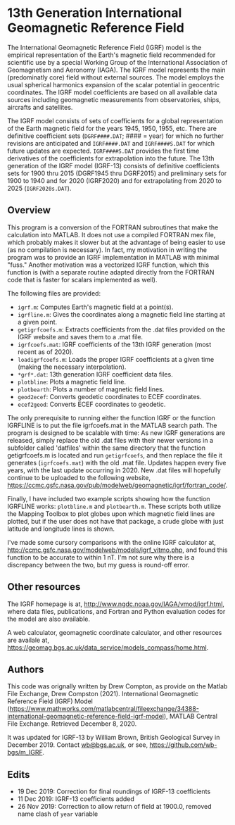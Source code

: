 # 13th Generation International Geomagnetic Reference Field

The International Geomagnetic Reference Field (IGRF) model is the
empirical representation of the Earth's magnetic field recommended for
scientific use by a special Working Group of the International
Association of Geomagnetism and Aeronomy (IAGA). The IGRF model
represents the main (predominatly core) field without external sources.
The model employs the usual spherical harmonics expansion of the scalar
potential in geocentric coordinates. The IGRF model coefficients are
based on all available data sources including geomagnetic measurements 
from observatories, ships, aircrafts and satellites.

The IGRF model consists of sets of coefficients for a global
representation of the Earth magnetic field for the years 1945, 1950,
1955, etc. There are definitive coefficient sets (`DGRF####.DAT`; ####
= year) for which no further revisions are anticipated and
`IGRF####.DAT` and `IGRF####S.DAT` for which future updates are
expected. `IGRF####S.DAT` provides the first time derivatives of the
coefficients for extrapolation into the future. The 13th generation of
the IGRF model (IGRF-13) consists of definitive coefficients sets for
1900 thru 2015 (DGRF1945 thru DGRF2015) and preliminary sets for 1900 to
1940 and for 2020 (IGRF2020) and for extrapolating from 2020 to 2025
(`IGRF2020s.DAT`).

## Overview

This program is a conversion of the FORTRAN subroutines that make
the calculation into MATLAB. It does not use a compiled FORTRAN mex
file, which probably makes it slower but at the advantage of being
easier to use (as no compilation is necessary). In fact, my motivation
in writing the program was to provide an IGRF implementation in MATLAB
with minimal "fuss." Another motivation was a vectorized IGRF function,
which this function is (with a separate routine adapted directly from
the FORTRAN code that is faster for scalars implemented as well).

The following files are provided:
 - `igrf.m`: Computes Earth's magnetic field at a point(s).
 - `igrfline.m`: Gives the coordinates along a magnetic field line starting at a given point.
 - `getigrfcoefs.m`: Extracts coefficients from the .dat files provided on the IGRF website and saves them to a .mat file.
 - `igrfcoefs.mat`: IGRF coefficients of the 13th IGRF generation (most recent as of 2020).
 - `loadigrfcoefs.m`: Loads the proper IGRF coefficients at a given time (making the necessary interpolation).
 - `*grf*.dat`: 13th generation IGRF coefficient data files.
 - `plotbline`: Plots a magnetic field line.
 - `plotbearth`: Plots a number of magnetic field lines.
 - `geod2ecef`: Converts geodetic coordinates to ECEF coordinates.
 - `ecef2geod`: Converts ECEF coordinates to geodetic.

The only prerequisite to running either the function IGRF or the
function IGRFLINE is to put the file igrfcoefs.mat in the MATLAB search
path. The program is designed to be scalable with time: As new IGRF
generations are released, simply replace the old .dat files with their
newer versions in a subfolder called 'datfiles' within the same
directory that the function getigrfcoefs.m is located and run
`getigrfcoefs`, and then replace the file it generates (`igrfcoefs.mat`)
with the old .mat file. Updates happen every five years, with the last
update occurring in 2020. New .dat files will hopefully continue to be
uploaded to the following website,
https://ccmc.gsfc.nasa.gov/pub/modelweb/geomagnetic/igrf/fortran_code/.

Finally, I have included two example scripts showing how the function
IGRFLINE works: `plotbline.m` and `plotbearth.m`. These scripts both
utilize the Mapping Toolbox to plot globes upon which magnetic field
lines are plotted, but if the user does not have that package, a crude
globe with just latitude and longitude lines is shown.

I've made some cursory comparisons with the online IGRF calculator at,
http://ccmc.gsfc.nasa.gov/modelweb/models/igrf_vitmo.php,
and found this function to be accurate to within 1 nT. I'm not sure why
there is a discrepancy between the two, but my guess is round-off error.

## Other resources

The IGRF homepage is at,
http://www.ngdc.noaa.gov/IAGA/vmod/igrf.html,
where data files, publications, and Fortran and Python evaluation codes
for the model are also available.

A web calculator, geomagnetic coordinate calculator, and other resources
are availale at,
https://geomag.bgs.ac.uk/data_service/models_compass/home.html.

## Authors

This code was orignally written by Drew Compton, as provide on the
Matlab File Exchange,
Drew Compston (2021). International Geomagnetic Reference Field (IGRF)
Model
(https://www.mathworks.com/matlabcentral/fileexchange/34388-international-geomagnetic-reference-field-igrf-model),
MATLAB Central File Exchange. Retrieved December 8, 2020.

It was updated for IGRF-13 by William Brown, British Geological Survey
in December 2019. Contact wb@bgs.ac.uk, or see,
https://github.com/wb-bgs/m_IGRF.

## Edits
 - 19 Dec 2019: Correction for final roundings of IGRF-13 coefficients
 - 11 Dec 2019: IGRF-13 coefficients added
 - 26 Nov 2019: Correction to allow return of field at 1900.0, removed name clash of `year` variable
